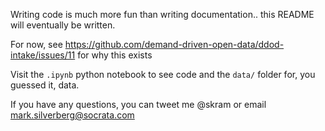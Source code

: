 Writing code is much more fun than writing documentation.. this README will eventually be written.

For now, see https://github.com/demand-driven-open-data/ddod-intake/issues/11 for why this exists

Visit the `.ipynb` python notebook to see code and the `data/` folder for, you guessed it, data.

If you have any questions, you can tweet me @skram or email mark.silverberg@socrata.com